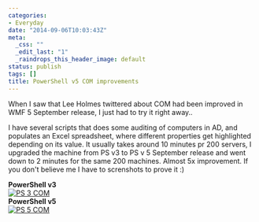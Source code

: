 ```yaml
---
categories:
- Everyday
date: "2014-09-06T10:03:43Z"
meta:
  _css: ""
  _edit_last: "1"
  _raindrops_this_header_image: default
status: publish
tags: []
title: PowerShell v5 COM improvements
---
```

When I saw that Lee Holmes twittered about COM had been improved in WMF 5 September release, I just had to try it right away..

I have several scripts that does some auditing of computers in AD, and populates an Excel spreadsheet, where different properties get highlighted depending on its value. It usually takes around 10 minutes pr 200 servers, I upgraded the machine from PS v3 to PS v 5 September release and went down to 2 minutes for the same 200 machines. Almost 5x improvement. If you don't believe me I have to screnshots to prove it :)

**PowerShell v3**  
[![PS 3 COM](/assets/images/PS-3-COM-300x173.png)](http://www.xipher.dk/WordPress/wp-content/uploads/PS-3-COM.png)  
**PowerShell v5**  
[![PS 5 COM](/assets/images/PS-5-COM-300x175.png)](http://www.xipher.dk/WordPress/wp-content/uploads/PS-5-COM.png)

